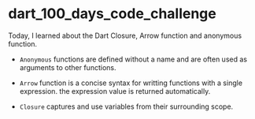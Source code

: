 # dart_100_days_code_challenge

Today, I learned about the Dart Closure, Arrow function and anonymous function.

- `Anonymous` functions are defined without a name and are often used as arguments to other functions.

- `Arrow` function is a concise syntax for writting functions with a single expression. the expression value is returned automatically.

- `Closure` captures and use variables from their surrounding scope.